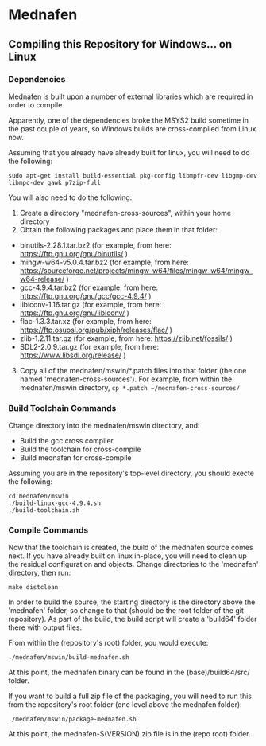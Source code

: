 # Mednafen

## Compiling this Repository for Windows... on Linux

### Dependencies

Mednafen is built upon a number of external libraries which are required in order to compile.

Apparently, one of the dependencies broke the MSYS2 build sometime in the past couple of years,
so Windows builds are cross-compiled from Linux now.

Assuming that you already have already built for linux, you will need to do the following:
```
sudo apt-get install build-essential pkg-config libmpfr-dev libgmp-dev libmpc-dev gawk p7zip-full
```

You will also need to do the following:
 1. Create a directory "mednafen-cross-sources", within your home directory
 2. Obtain the following packages and place them in that folder:
   - binutils-2.28.1.tar.bz2 (for example, from here: https://ftp.gnu.org/gnu/binutils/ )
   - mingw-w64-v5.0.4.tar.bz2 (for example, from here: https://sourceforge.net/projects/mingw-w64/files/mingw-w64/mingw-w64-release/ )
   - gcc-4.9.4.tar.bz2 (for example, from here: https://ftp.gnu.org/gnu/gcc/gcc-4.9.4/ )
   - libiconv-1.16.tar.gz (for example, from here: https://ftp.gnu.org/gnu/libiconv/ )
   - flac-1.3.3.tar.xz (for example, from here: https://ftp.osuosl.org/pub/xiph/releases/flac/ )
   - zlib-1.2.11.tar.gz (for example, from here: https://zlib.net/fossils/ )
   - SDL2-2.0.9.tar.gz (for example, from here: https://www.libsdl.org/release/ )
 3. Copy all of the mednafen/mswin/*.patch files into that folder (the one named 'mednafen-cross-sources'). For example, from within the mednafen/mswin directory, ```cp *.patch ~/mednafen-cross-sources/```

### Build Toolchain Commands

Change directory into the mednafen/mswin directory, and:
 - Build the gcc cross compiler
 - Build the toolchain for cross-compile
 - Build mednafen for cross-compile

Assuming you are in the repository's top-level directory, you should execte the following:
```
cd mednafen/mswin
./build-linux-gcc-4.9.4.sh
./build-toolchain.sh
```

### Compile Commands

Now that the toolchain is created, the build of the mednafen source comes next.
If you have already built on linux in-place, you will need to clean up the residual configuration and objects.
Change directories to the 'mednafen' directory, then run:

```
make distclean
```
In order to build the source, the starting directory is the directory above the 'mednafen' folder,
so change to that (should be the root folder of the git repository). As part of the build, the
build script will create a 'build64' folder there with output files.

From within the (repository's root) folder, you would execute:

```
./mednafen/mswin/build-mednafen.sh
```

At this point, the mednafen binary can be found in the (base)/build64/src/ folder.

If you want to build a full zip file of the packaging, you will need to run this from the
repository's root folder (one level above the mednafen folder):
```
./mednafen/mswin/package-mednafen.sh
```

At this point, the mednafen-$(VERSION).zip file is in the (repo root) folder.


